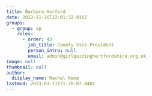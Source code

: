 ```yaml
---
title: Barbara Hurford
date: 2022-11-16T22:01:32.916Z
groups:
  - group: vp
    roles:
      - order: 43
        job_title: County Vice President
        person_intro: null
        email: admin@girlguidinghertfordshire.org.uk
image: null
thumbnail: null
author:
  display_name: Rachel Kemp
lastmod: 2023-03-11T21:20:07.840Z
---
```

